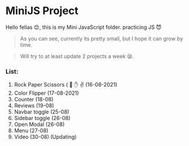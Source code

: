# MiniJS Project
Hello fellas :blush:, this is my Mini JavaScript folder. practicing JS 😈

> As you can see, currently its pretty small, but I hope it can grow by time. 

> Will try to at least update 2 projects a week :sleepy:.

### List:
  1. Rock Paper Scissors ( :punch: :hand: :v: (16-08-2021)
  2. Color Flipper (17-08-2021)
  3. Counter (18-08)
  4. Reviews (19-08)
  5. Navbar toggle (25-08)
  6. Sidebar toggle (26-08)
  7. Open Modal (26-08)
  8. Menu (27-08)
  9. Video (30-08)
  (Updating)
